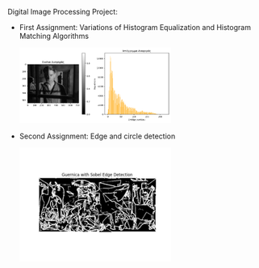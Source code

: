 Digital Image Processing Project:
- First Assignment: Variations of Histogram Equalization and Histogram Matching Algorithms

  <img src="1st_assignment/output_plots/4a_reference_image_and_histogram.png" alt="Histogram" width="300"/>


- Second Assignment: Edge and circle detection

  <img src="2nd_assignment/images/Guernica_edge.png" alt="Guernica" width="300"/>

